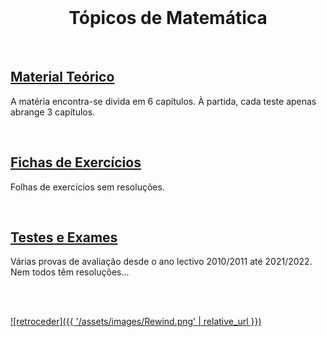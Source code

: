 <br>

<h1 align="center">Tópicos de Matemática</h1>

<br>

## [Material Teórico](slides/README.md)
A matéria encontra-se divida em 6 capítulos. À partida, cada teste apenas abrange 3 capítulos.

<br>

## [Fichas de Exercícios](fichas/README.md)
Folhas de exercícios sem resoluções.

<br>

## [Testes e Exames](testes/README.md)
Várias provas de avaliação desde o ano lectivo 2010/2011 até 2021/2022. Nem todos têm resoluções...

<br><br>

[![retroceder]({{ '/assets/images/Rewind.png' | relative_url }})](https://david81820.github.io/Recursos-LCC)